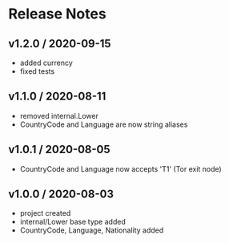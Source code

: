 # Release Notes

## v1.2.0 / 2020-09-15
- added currency
- fixed tests

## v1.1.0 / 2020-08-11
- removed internal.Lower
- CountryCode and Language are now string aliases

## v1.0.1 / 2020-08-05
- CountryCode and Language now accepts 'T1' (Tor exit node)

## v1.0.0 / 2020-08-03
- project created
- internal/Lower base type added
- CountryCode, Language, Nationality added
